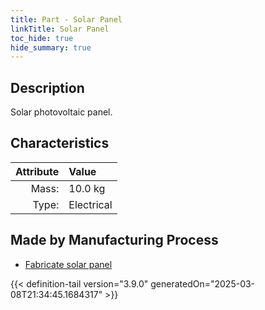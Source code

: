 ```yaml
---
title: Part - Solar Panel
linkTitle: Solar Panel
toc_hide: true
hide_summary: true
---
```

<!-- This is generated by the MarsSim HelpGenertor, do not edit. -->

## Description
Solar photovoltaic panel.

## Characteristics

| Attribute      | Value |
|--------:|:------|
|Mass:|10.0 kg|
|Type:|Electrical|

## Made by Manufacturing Process

- [Fabricate solar panel](/docs/definitions/process/fabricate-solar-panel)




{{< definition-tail version="3.9.0" generatedOn="2025-03-08T21:34:45.1684317" >}}



